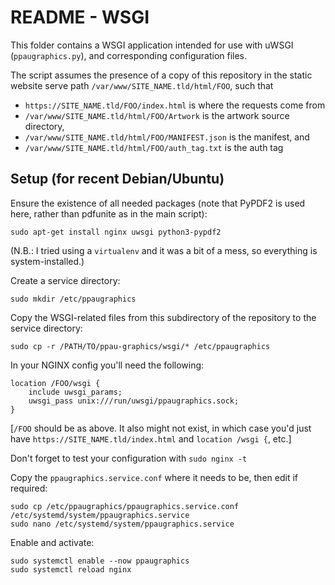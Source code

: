 # README - WSGI

This folder contains a WSGI application intended for use with uWSGI (`ppaugraphics.py`), and corresponding configuration files. 

The script assumes the presence of a copy of this repository in the static website serve path `/var/www/SITE_NAME.tld/html/FOO`, such that 
- `https://SITE_NAME.tld/FOO/index.html` is where the requests come from
- `/var/www/SITE_NAME.tld/html/FOO/Artwork` is the artwork source directory, 
- `/var/www/SITE_NAME.tld/html/FOO/MANIFEST.json` is the manifest, and 
- `/var/www/SITE_NAME.tld/html/FOO/auth_tag.txt` is the auth tag 

## Setup (for recent Debian/Ubuntu)

Ensure the existence of all needed packages (note that PyPDF2 is used here, rather than pdfunite as in the main script):

    sudo apt-get install nginx uwsgi python3-pypdf2

(N.B.: I tried using a `virtualenv` and it was a bit of a mess, so everything is system-installed.)

Create a service directory:

    sudo mkdir /etc/ppaugraphics

Copy the WSGI-related files from this subdirectory of the repository to the service directory:

    sudo cp -r /PATH/TO/ppau-graphics/wsgi/* /etc/ppaugraphics
    
In your NGINX config you'll need the following:

	location /FOO/wsgi {
		include uwsgi_params;
		uwsgi_pass unix:///run/uwsgi/ppaugraphics.sock;
	}

[`/FOO` should be as above. It also might not exist, in which case you'd just have `https://SITE_NAME.tld/index.html` and `location /wsgi {`, etc.]

Don't forget to test your configuration with `sudo nginx -t`

Copy the `ppaugraphics.service.conf` where it needs to be, then edit if required:

    sudo cp /etc/ppaugraphics/ppaugraphics.service.conf /etc/systemd/system/ppaugraphics.service
    sudo nano /etc/systemd/system/ppaugraphics.service
    
Enable and activate:
    
    sudo systemctl enable --now ppaugraphics
    sudo systemctl reload nginx
    
